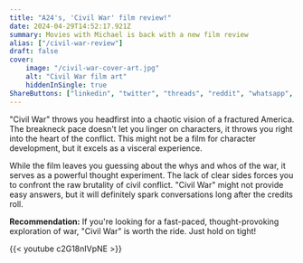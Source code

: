 ```yaml
---
title: "A24's, 'Civil War' film review!"
date: 2024-04-29T14:52:17.921Z
summary: Movies with Michael is back with a new film review
alias: ["/civil-war-review"]
draft: false
cover:
    image: "/civil-war-cover-art.jpg"
    alt: "Civil War film art"
    hiddenInSingle: true
ShareButtons: ["linkedin", "twitter", "threads", "reddit", "whatsapp", "facebook"]
---
```


"Civil War" throws you headfirst into a chaotic vision of a fractured America. The breakneck pace doesn't let you linger on characters, it throws you right into the heart of the conflict. This might not be a film for character development, but it excels as a visceral experience. 

While the film leaves you guessing about the whys and whos of the war, it serves as a powerful thought experiment. The lack of clear sides forces you to confront the raw brutality of civil conflict.  "Civil War" might not provide easy answers, but it will definitely spark conversations long after the credits roll. 

**Recommendation:**  If you're looking for a fast-paced, thought-provoking exploration of war, "Civil War" is worth the ride. Just hold on tight!


{{< youtube c2G18nIVpNE >}}